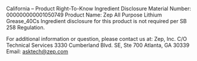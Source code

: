  
 
 
California – Product Right-To-Know Ingredient Disclosure 
Material Number: 000000000001050749 
Product Name: Zep All Purpose Lithium Grease_40Cs 
Ingredient disclosure for this product is not required per SB 258 Regulation. 
 
For additional information or question, please contact us at: 
Zep, Inc. 
C/O Technical Services 
3330 Cumberland Blvd. SE, Ste 700 
Atlanta, GA 30339 
Email: asktech@zep.com 
 
 
 
 
